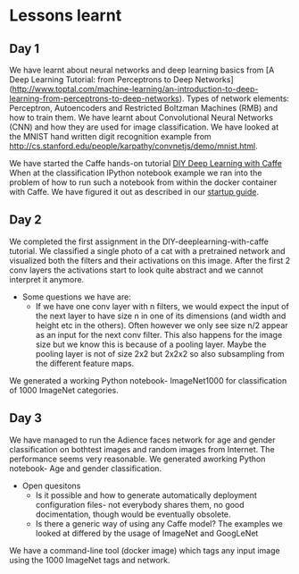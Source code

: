 # Lessons learnt

## Day 1

We have learnt about neural networks and deep learning basics from 
[A Deep Learning Tutorial: from Perceptrons to Deep Networks]
(http://www.toptal.com/machine-learning/an-introduction-to-deep-learning-from-perceptrons-to-deep-networks). 
Types of network elements: Perceptron, Autoencoders and Restricted Boltzman Machines (RMB) and how to train them.
We have learnt about Convolutional Neural Networks (CNN) and how they are used for image classification. 
We have looked at the MNIST hand written digit recognition example from
http://cs.stanford.edu/people/karpathy/convnetjs/demo/mnist.html.

We have started the Caffe hands-on tutorial
[DIY Deep Learning with Caffe](https://docs.google.com/presentation/d/1UeKXVgRvvxg9OUdh_UiC5G71UMscNPlvArsWER41PsU/edit?pli=1#slide=id.gc2fcdcce7_216_101) 
When at the classification IPython notebook example we ran into the problem of how to run such a notebook from 
within the docker container with Caffe. 
We have figured it out as described in our 
[startup guide](https://github.com/nlesc-sherlock/Sherlock/blob/master/topics/deeplearning/startupguide.md).

## Day 2 

We completed the first assignment in the DIY-deeplearning-with-caffe tutorial. We classified a single photo of a cat with a pretrained network and visualized both the filters and their activations on this image. After the first 2 conv layers the activations start to look quite abstract and we cannot interpret it anymore. 

- Some questions we have are:
    - If we have one conv layer with n filters, we would expect the input of the next layer to have size n in one of its dimensions (and width and height etc in the others). Often however we only see size n/2 appear as an input for the next conv filter. This also happens for the image size but we know this is because of a pooling layer. Maybe the pooling layer is not of size 2x2 but 2x2x2 so also subsampling from the different feature maps.

We generated a working Python notebook- ImageNet1000 for classification of 1000 ImageNet categories.
 
## Day 3
We have managed to run the Adience faces network for age and gender classification on bothtest images and random images from Internet. The performance seems very reasonable. We generated aworking Python notebook- Age and gender classification.

- Open quesitons
    - Is it possible and how to generate automatically deployment configuration files- not everybody shares them, no good docimentation, though would be eventually obsolete. 
    - Is there a generic way of using any Caffe model? The examples we looked at differed by the usage of ImageNet and GoogLeNet

We have a command-line tool (docker image) which tags any input image using the 1000 ImageNet tags and network.
